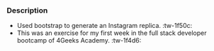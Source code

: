 ### Description

- Used bootstrap to generate an Instagram replica. :tw-1f50c:
- This was an exercise for my first week in the full stack developer bootcamp of 4Geeks Academy. :tw-1f4d6:
